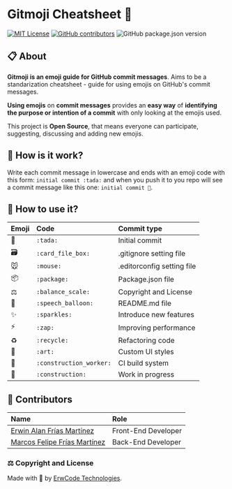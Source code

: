 # Gitmoji Cheatsheet 👋

[![MIT License][mit-license-image]][mit-license-url]
[![GitHub contributors][contributors]][contributors-url]
![GitHub package.json version][version-url]

## 📋 About
**Gitmoji is an emoji guide for GitHub commit messages**. Aims to be a standarization cheatsheet - guide for using emojis on GitHub's commit messages.

**Using emojis** on **commit messages** provides an **easy way** of **identifying the purpose or intention of a commit** with only looking at the emojis used. 

This project is **Open Source**, that means everyone can participate, suggesting, discussing and adding new emojis.


## 🚧 How is it work?
Write each commit message in lowercase and ends with an emoji code with this form: `initial commit :tada:` and when you push it to you repo will see a commit message like this one: `initial commit 🎉`.


## 🎯 How to use it?

| Emoji                       | Code                          | Commit type                   |
|:----------------------------|:------------------------------|:------------------------------|
| :tada:                      | `:tada:`                      | Initial commit                |
| :card_file_box:             | `:card_file_box:`             | .gitignore setting file       |
| :mouse:                     | `:mouse:`                     | .editorconfig setting file    |
| :package:                   | `:package:`                   | Package.json file             |
| :balance_scale:             | `:balance_scale:`             | Copyright and License         |
| :speech_balloon:            | `:speech_balloon:`            | README.md file                |
| :sparkles:                  | `:sparkles:`                  | Introduce new features        |
| :zap:                       | `:zap:`                       | Improving performance         |
| :recycle:                   | `:recycle:`                   | Refactoring code              |
| :art:                       | `:art:`                       | Custom UI styles              |
| :construction_worker:       | `:construction_worker:`       | CI build system               |
| :construction:              | `:construction:`              | Work in progress              |


## 🍻 Contributors

| Name                                                              | Role                                       |
|:------------------------------------------------------------------|:-------------------------------------------|
| [Erwin Alan Frías Martínez](https://github.com/erwinfriasmtz)     | Front-End Developer                        |
| [Marcos Felipe Frías Martínez](https://github.com/Marcos-Frias)   | Back-End Developer                         |

### ⚖️ Copyright and License

Made with 💖 by [ErwCode Technologies](https://erwcode.com/).



[mit-license-image]: https://img.shields.io/github/license/erwcode/gitmoji-cheatsheet.svg
[mit-license-url]: https://github.com/erwcode/gitmoji-cheatsheet/blob/master/LICENSE

[contributors]: https://img.shields.io/github/contributors/erwcode/gitmoji-cheatsheet.svg?color=orange
[contributors-url]: https://github.com/erwcode/gitmoji-cheatsheet/graphs/contributors

[version-url]: https://img.shields.io/github/package-json/v/erwcode/gitmoji-cheatsheet.svg?color=red